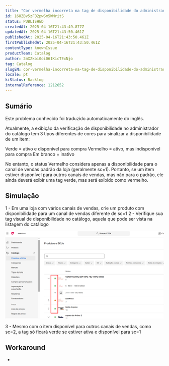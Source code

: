 ```yaml
---
title: "Cor vermelha incorreta na tag de disponibilidade do administrador do catálogo para itens fora de sc=1"
id: 16UZBv5zFB2pwSm5WMritS
status: PUBLISHED
createdAt: 2025-04-16T21:43:49.877Z
updatedAt: 2025-04-16T21:43:50.461Z
publishedAt: 2025-04-16T21:43:50.461Z
firstPublishedAt: 2025-04-16T21:43:50.461Z
contentType: knownIssue
productTeam: Catalog
author: 2mXZkbi0oi061KicTExNjo
tag: Catalog
slugEN: cor-vermelha-incorreta-na-tag-de-disponibilidade-do-administrador-do-catalogo-para-itens-fora-de-sc1
locale: pt
kiStatus: Backlog
internalReference: 1212652
---
```


## Sumário

<div class="alert alert-info">
  <p>Este problema conhecido foi traduzido automaticamente do inglês.</p>
</div>


Atualmente, a exibição da verificação de disponibilidade no administrador do catálogo tem 3 tipos diferentes de cores para sinalizar a disponibilidade de um item:

Verde = ativo e disponível para compra
Vermelho = ativo, mas indisponível para compra
Em branco = inativo

No entanto, o status Vermelho considera apenas a disponibilidade para o canal de vendas padrão da loja (geralmente sc=1). Portanto, se um item estiver disponível para outros canais de vendas, mas não para o padrão, ele ainda deverá exibir uma tag verde, mas será exibido como vermelho.

## Simulação


1 - Em uma loja com vários canais de vendas, crie um produto com disponibilidade para um canal de vendas diferente de sc=1
2 - Verifique sua tag visual de disponibilidade no catálogo, aquela que pode ser vista na listagem do catálogo

 ![](https://raw.githubusercontent.com/vtexdocs/help-center-content/refs/heads/main/docs/pt/known-issues/Catalog/cor-vermelha-incorreta-na-tag-de-disponibilidade-do-administrador-do-catalogo-para-itens-fora-de-sc1_1.png)

3 - Mesmo com o item disponível para outros canais de vendas, como sc=2, a tag só ficará verde se estiver ativa e disponível para sc=1

## Workaround


-





